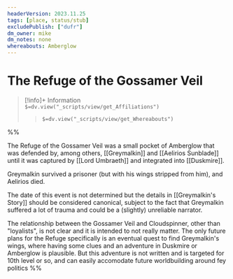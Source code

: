 ```yaml
---
headerVersion: 2023.11.25
tags: [place, status/stub]
excludePublish: ["dufr"]
dm_owner: mike
dm_notes: none
whereabouts: Amberglow
---
```

# The Refuge of the Gossamer Veil
>[!info]+ Information  
> `$=dv.view("_scripts/view/get_Affiliations")`  
>> `$=dv.view("_scripts/view/get_Whereabouts")`

%%

The Refuge of the Gossamer Veil was a small pocket of Amberglow that was defended by, among others, [[Greymalkin]] and [[Aelirios Sunblade]] until it was captured by [[Lord Umbraeth]] and integrated into [[Duskmire]].

Greymalkin survived a prisoner (but with his wings stripped from him), and Aelirios died.

The date of this event is not determined but the details in [[Greymalkin's Story]] should be considered canonical, subject to the fact that Greymalkin suffered a lot of trauma and could be a (slightly) unreliable narrator.

The relationship between the Gossamer Veil and Cloudspinner, other than "loyalists", is not clear and it is intended to not really matter. The only future plans for the Refuge specifically is an eventual quest to find Greymalkin's wings, where having some clues and an adventure in Duskmire or Amberglow is plausible. But this adventure is not written and is targeted for 10th level or so, and can easily accomodate future worldbuilding around fey politics
%%